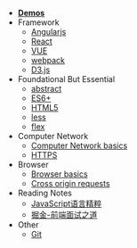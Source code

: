 * [**Demos**](docs/Demos/abstract.md)
* Framework
    * [Angularjs](/Framework/Angularjs.md)
    * [React](docs/Framework/React.md)
    * [VUE](docs/Framework/VUE.md)
    * [webpack](docs/Framework/webpack.md)
    * [D3.js](docs/Framework/D3.md)
* Foundational But Essential
    * [abstract](docs/Foundational/abstract.md)
    * [ES6+](docs/Foundational/ES6+.md)
    * [HTML5](docs/Foundational/HTML5.md)
    * [less](docs/Foundational/less.md)
    * [flex](docs/Foundational/flex.md)
* Computer Network
    * [Computer Network basics](docs/Computer_Network/Computer_Network_basics.md)
    * [HTTPS](docs/Computer_Network/HTTPS.md)
* Browser
    * [Browser basics](docs/Browser/Browser_basics.md)
    * [Cross origin requests](docs/Browser/Cross_origin_requests.md)
* Reading Notes
    * [JavaScript语言精粹](docs/Reading_Notes/JavaScript_The_Good_Parts.md)
    * [掘金-前端面试之道](docs/Reading_Notes/掘金-前端面试之道.md)
* Other
    * [Git](docs/Other/Git.md)